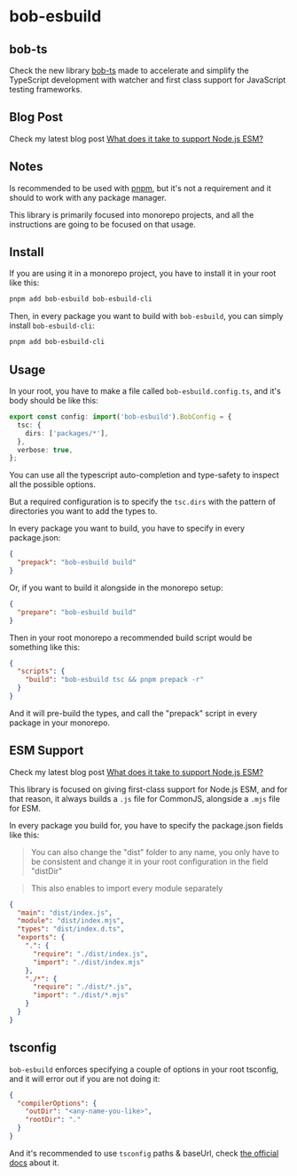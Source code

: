 # bob-esbuild

## bob-ts

Check the new library [bob-ts](/packages/bob-ts/README.md) made to accelerate and simplify the TypeScript development with watcher and first class support for JavaScript testing frameworks.

## Blog Post

Check my latest blog post [What does it take to support Node.js ESM?](https://the-guild.dev/blog/support-nodejs-esm)

## Notes

Is recommended to be used with [pnpm](https://pnpm.io/), but it's not a requirement and it should to work with any package manager.

This library is primarily focused into monorepo projects, and all the instructions are going to be focused on that usage.

## Install

If you are using it in a monorepo project, you have to install it in your root like this:

```sh
pnpm add bob-esbuild bob-esbuild-cli
```

Then, in every package you want to build with `bob-esbuild`, you can simply install `bob-esbuild-cli`:

```sh
pnpm add bob-esbuild-cli
```

## Usage

In your root, you have to make a file called `bob-esbuild.config.ts`, and it's body should be like this:

```ts
export const config: import('bob-esbuild').BobConfig = {
  tsc: {
    dirs: ['packages/*'],
  },
  verbose: true,
};
```

You can use all the typescript auto-completion and type-safety to inspect all the possible options.

But a required configuration is to specify the `tsc.dirs` with the pattern of directories you want to add the types to.

In every package you want to build, you have to specify in every package.json:

```json
{
  "prepack": "bob-esbuild build"
}
```

Or, if you want to build it alongside in the monorepo setup:

```json
{
  "prepare": "bob-esbuild build"
}
```

Then in your root monorepo a recommended build script would be something like this:

```json
{
  "scripts": {
    "build": "bob-esbuild tsc && pnpm prepack -r"
  }
}
```

And it will pre-build the types, and call the "prepack" script in every package in your monorepo.

## ESM Support

Check my latest blog post [What does it take to support Node.js ESM?](https://the-guild.dev/blog/support-nodejs-esm)

This library is focused on giving first-class support for Node.js ESM, and for that reason, it always builds a `.js` file for CommonJS, alongside a `.mjs` file for ESM.

In every package you build for, you have to specify the package.json fields like this:

> You can also change the "dist" folder to any name, you only have to be consistent and change it in your root configuration in the field "distDir"

> This also enables to import every module separately

```json
{
  "main": "dist/index.js",
  "module": "dist/index.mjs",
  "types": "dist/index.d.ts",
  "exports": {
    ".": {
      "require": "./dist/index.js",
      "import": "./dist/index.mjs"
    },
    "./*": {
      "require": "./dist/*.js",
      "import": "./dist/*.mjs"
    }
  }
}
```

## tsconfig

`bob-esbuild` enforces specifying a couple of options in your root tsconfig, and it will error out if you are not doing it:

```json
{
  "compilerOptions": {
    "outDir": "<any-name-you-like>",
    "rootDir": "."
  }
}
```

And it's recommended to use `tsconfig` paths & baseUrl, check [the official docs](https://www.typescriptlang.org/docs/handbook/module-resolution.html#path-mapping) about it.
